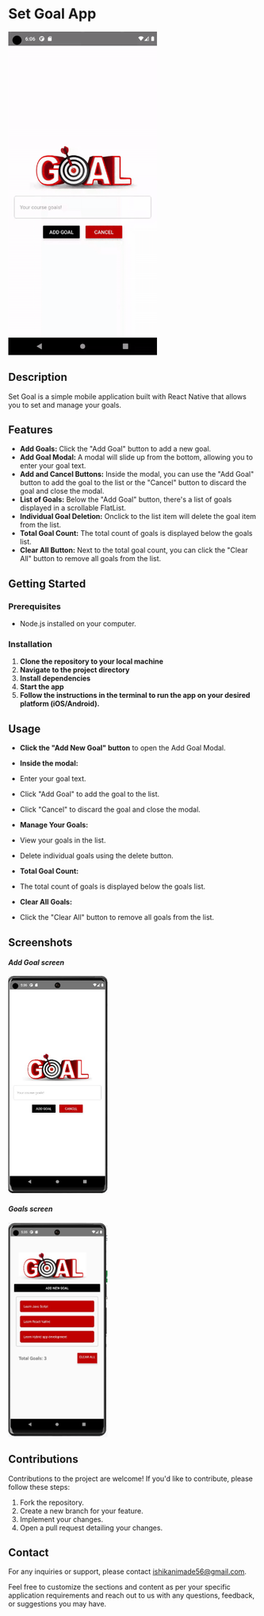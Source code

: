 # Set Goal App

  <img src='./demo/goaldemo.gif' width='300'  alt='App Screen 1'>


## Description

Set Goal is a simple mobile application built with React Native that allows you to set and manage your goals.

## Features

- **Add Goals:** Click the "Add Goal" button to add a new goal.
- **Add Goal Modal:** A modal will slide up from the bottom, allowing you to enter your goal text.
- **Add and Cancel Buttons:** Inside the modal, you can use the "Add Goal" button to add the goal to the list or the "Cancel" button to discard the goal and close the modal.
- **List of Goals:** Below the "Add Goal" button, there's a list of goals displayed in a scrollable FlatList.
- **Individual Goal Deletion:** Onclick to the list item will delete the goal item from the list.
- **Total Goal Count:** The total count of goals is displayed below the goals list.
- **Clear All Button:** Next to the total goal count, you can click the "Clear All" button to remove all goals from the list.

## Getting Started

### Prerequisites

- Node.js installed on your computer.

### Installation

1. **Clone the repository to your local machine**
2. **Navigate to the project directory**
3. **Install dependencies**
4. **Start the app**
5. **Follow the instructions in the terminal to run the app on your desired platform (iOS/Android).**

## Usage

- **Click the "Add New Goal" button** to open the Add Goal Modal.

- **Inside the modal:**
- Enter your goal text.
- Click "Add Goal" to add the goal to the list.
- Click "Cancel" to discard the goal and close the modal.

- **Manage Your Goals:**
- View your goals in the list.
- Delete individual goals using the delete button.

- **Total Goal Count:**
- The total count of goals is displayed below the goals list.

- **Clear All Goals:**
- Click the "Clear All" button to remove all goals from the list.

## Screenshots
#### ***Add Goal screen***
<img src='./demo/appscreen2.jpg' width='200' >

#### ***Goals screen***
<img src='./demo/appscree1.jpg' width='200' >


## Contributions

Contributions to the project are welcome! If you'd like to contribute, please follow these steps:

1. Fork the repository.
2. Create a new branch for your feature.
3. Implement your changes.
4. Open a pull request detailing your changes.

## Contact

For any inquiries or support, please contact [ishikanimade56@gmail.com](mailto:ishikanimade56@gmail.com).

Feel free to customize the sections and content as per your specific application requirements and reach out to us with any questions, feedback, or suggestions you may have.




